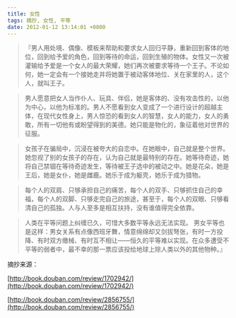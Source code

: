 ```yaml
---
title: 女性
tags: 摘抄, 女性, 平等
date: 2012-01-12 13:14:01 +0800
---
```



> 『男人用处境、偶像、模板来帮助和要求女人回归平静，重新回到客体的地位，回到给予爱的角色，回到等待的命运，回到生殖的物体。女性又一次被灌输给予爱是一个女人的最大荣耀，她们再次被要求等待一个王子。不论如何，她一定会有一个接她走并将她置于被动客体地位、关在家里的人，这个人，就叫王子。

> 男人愿意把女人当作仆人、玩具、伴侣，她是客体的、没有攻击性的，以他为中心，以他为标准的。男人不愿看到女人变成了一个进行设计的超越主体，在现代女性身上，男人惊恐的看到女人的智慧，女人的能力，女人的勇敢，所有一切他有或盼望得到的美德。她只能是物化的，象征着他对世界的征服。

> 女孩子在骗局中，沉浸在被夸大的自恋中。在她眼中，自己就是整个世界。她忽视了别的女孩子的存在，认为自己就是最特别的存在。她等待奇迹，她将自己禁锢在等待奇迹发生，等待被王子选中的被动之中。她是花朵，她是王后，她是女仆，她是雌鹿。她乐于成为躯壳，她乐于成为猎物。

> 每个人的双肩、只够承担自己的痛苦，每个人的双手、只够抓住自己的幸福，每个人的双脚、只够走完自己的旅途，甚至于，每个人的双眼、只够看清自己的孤独。人与人至多是相互扶持，没有谁值得完全依靠。 

> 人类在平等问题上纠缠已久，可惜大多数平等永远无法实现。 男女平等也是这样：男女关系有点像西班牙舞，情意绵绵却又剑拔弩张，有时一方投降、有时双方缴械、有时互不相让——恒久的平等难以实现。在众多遭受不平等的弱者中，最不幸的那一票应该投给地球上除人类以外的其他物种。』

摘抄来源：

[http://book.douban.com/review/1702942/](http://book.douban.com/review/1702942/)

[http://book.douban.com/review/2856755/](http://book.douban.com/review/2856755/)



